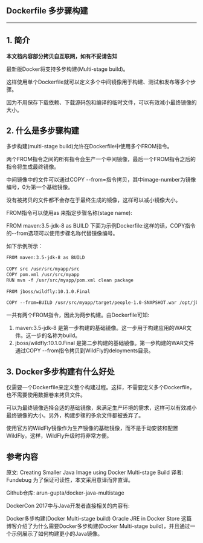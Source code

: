 ## Dockerfile 多步骤构建
-----

## 1. 简介

**本文档内容部分拷贝自互联网，如有不妥请告知**

最新版Docker将支持多步构建(Multi-stage build)。

这样使用单个Dockerfile就可以定义多个中间镜像用于构建、测试和发布等多个步骤。

因为不用保存下载依赖、下载源码包和编译的临时文件，可以有效减小最终镜像的大小。


## 2. 什么是多步骤构建

多步构建(multi-stage build)允许在Dockerfile中使用多个FROM指令。

两个FROM指令之间的所有指令会生产一个中间镜像，最后一个FROM指令之后的指令将生成最终镜像。

中间镜像中的文件可以通过COPY --from=<image-number>指令拷贝，其中image-number为镜像编号，0为第一个基础镜像。

没有被拷贝的文件都不会存在于最终生成的镜像，这样可以减小镜像大小。

FROM指令可以使用as <stage-name>来指定步骤名称(stage name):

FROM maven:3.5-jdk-8 as BUILD
下面为示例Dockerfile:这样的话，COPY指令的--from选项可以使用步骤名称代替镜像编号。

如下示例所示：

```txt
FROM maven:3.5-jdk-8 as BUILD
 
COPY src /usr/src/myapp/src
COPY pom.xml /usr/src/myapp
RUN mvn -f /usr/src/myapp/pom.xml clean package
 
FROM jboss/wildfly:10.1.0.Final
 
COPY --from=BUILD /usr/src/myapp/target/people-1.0-SNAPSHOT.war /opt/jboss/wildfly/standalone/deployments/people.war
```

一共有两个FROM指令，因此为两步构建。由Dockerfile可知:

1. maven:3.5-jdk-8 是第一步构建的基础镜像。这一步用于构建应用的WAR文件。这一步的名称为build。
1. jboss/wildfly:10.1.0.Final 是第二步构建的基础镜像。第一步构建的WAR文件通过COPY --from指令拷贝到WildFly的deloyments目录。

## 3. Docker多步构建有什么好处

仅需要一个Dockerfile来定义整个构建过程。这样，不需要定义多个Dockerfile，也不需要使用数据卷来拷贝文件。

可以为最终镜像选择合适的基础镜像，来满足生产环境的需求，这样可以有效减小最终镜像的大小。另外，构建步骤的多余文件都被丢弃了。

使用官方的WildFly镜像作为生产镜像的基础镜像，而不是手动安装和配置WildFly。这样，WildFly升级时将非常方便。

## 参考内容

原文: Creating Smaller Java Image using Docker Multi-stage Build
译者: Fundebug
为了保证可读性，本文采用意译而非直译。

Github仓库: arun-gupta/docker-java-multistage

DockerCon 2017中与Java开发者直接相关的内容有:

Docker多步构建(Docker Multi-stage build)
Oracle JRE in Docker Store
这篇博客介绍了为什么需要Docker多步构建(Docker Multi-stage build)，并且通过一个示例展示了如何构建更小的Java镜像。
